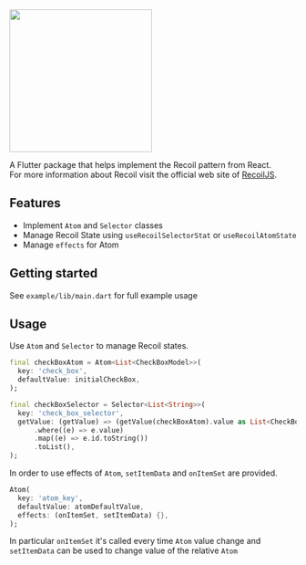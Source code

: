 <img src="https://miro.medium.com/max/1400/1*kmm4E29iST5X569ItIEaKQ.png" width="250" >

A Flutter package that helps implement the Recoil pattern from React.  
For more information about Recoil visit the official web site of [RecoilJS](https://recoiljs.org).

## Features

- Implement `Atom` and `Selector` classes
- Manage Recoil State using `useRecoilSelectorStat` or `useRecoilAtomState`
- Manage `effects` for Atom

## Getting started

See `example/lib/main.dart` for full example usage 

## Usage

Use `Atom` and `Selector` to manage Recoil states.

```dart
final checkBoxAtom = Atom<List<CheckBoxModel>>(
  key: 'check_box',
  defaultValue: initialCheckBox,
);

final checkBoxSelector = Selector<List<String>>(
  key: 'check_box_selector',
  getValue: (getValue) => (getValue(checkBoxAtom).value as List<CheckBoxModel>)
      .where((e) => e.value)
      .map((e) => e.id.toString())
      .toList(),
);
```

In order to use effects of `Atom`, `setItemData` and `onItemSet` are provided.

```dart
Atom(
  key: 'atom_key',
  defaultValue: atomDefaultValue,
  effects: (onItemSet, setItemData) {},
);
```
In particular `onItemSet` it's called every time `Atom` value change and `setItemData` can be used to change value of the relative `Atom`
